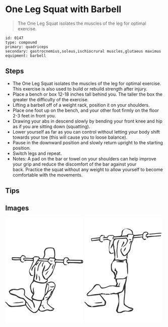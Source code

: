 # One Leg Squat with Barbell
> The One Leg Squat isolates the muscles of the leg for optimal exercise.

``` 
id: 0147 
type: compound 
primary: quadriceps 
secondary: gastrocnemius,soleus,ischiocrural muscles,glutaeus maximus 
equipment: barbell 
``` 

## Steps

 - The One Leg Squat isolates the muscles of the leg for optimal exercise. This exercise is also used to build or rebuild strength after injury.
 - Place a bench or box 12-18 inches tall behind you. The taller the box the greater the difficulty of the exercise.
 - Lifting a barbell off of a weight rack, position it on your shoulders.
 - Place one foot up on the bench, and your other foot firmly on the floor 2-3 feet in front you.
 - Drawing your abs in descend slowly by bending your front knee and hip as if you are sitting down (squatting).
 - Lower yourself as far as you can control without letting your body shift towards your toe (this will cause you to loose balance).
 - Pause in the downward position and slowly return upright to the starting position.
 - Switch legs and repeat.
 - Notes: A pad on the bar or towel on your shoulders can help improve your grip and reduce the discomfort of the bar against your back. Practice the squat without any weight to allow yourself to become comfortable with the movements.

## Tips


## Images

<svg width="185pt" height="250pt" viewBox="0 0 185 250" xmlns="http://www.w3.org/2000/svg">
  <g fill="#FFF">
    <path d="M0 0h185v103.33c-.7-1.26-1.53-2.59-3.16-2.41-9.71-.41-19.45-.37-29.15-.66-1.5-1.71-2.06-4.64-4.56-5.19-1.99-.43-4.09-.46-6.07-.03-2.1.8-2.88 3.16-4.14 4.83-5.55.08-11.11.02-16.65-.4-1.26-1.33-2.55-2.64-3.86-3.92 2.09-5.08 1.19-10.69.8-16-.9-2.77-1.31-6.94-4.75-7.59-4.67-1.11-9.61-.72-14.27.31-3.22.66-5.18 3.62-6.39 6.44-1.25 3.33.09 6.88-.08 10.3-.82 2.91-2.55 5.46-3.72 8.24-2.03.03-4.06.04-6.09.05-1.17-1.69-2.05-4.15-4.37-4.47-2.75-.46-5.57-.78-8.35-.57-2.28 1.03-3.79 3.44-6.19 4.09-5.67.03-11.33-.88-17.01-.52-1.32.2-3.19-.39-3.88 1.16-.3 1.19-.28 2.43-.39 3.65.77.22 2.31.67 3.08.89-.04 1.07-.08 2.14-.13 3.21 2.38-3.49 6.72-2.18 10.27-2.08 3.54.26 7.09.41 10.64.7-3.54 6.46-5.22 13.73-8.89 20.13-2.38 4.31-.24 9.23 1.45 13.36 1.82 2.91 6.15 2.21 8.56.37-1.79-.15-3.57-.27-5.35-.37-1.43-2.99-3.55-5.67-4.52-8.87-.52-3.05 1.92-5.46 3.18-8 2.43-4.71 4.14-9.75 6.47-14.51 1.32-2.64.3-5.64.05-8.4.46-.69 1.38-2.08 1.84-2.77 2.77-.06 5.54-.05 8.31 0 .98.69 1.96 1.38 2.95 2.06-1.82 1.34-3.28 3.05-4.14 5.15-2.54 2.33-3.65 5.63-5.37 8.52-3.29 4.12-7.8 7.69-9.04 13.08-.41 1.53.94 2.81 1.39 4.17 1.26-5.94 3.96-11.75 9.17-15.22.26.67.78 2.01 1.03 2.68.64-1.29 1.28-2.58 1.93-3.87l1.95-.64c.79-1.94 1.54-3.9 2.21-5.88-2.03 2.28-4.04 4.59-6.22 6.73 1.17-2.75 2.38-5.5 4.18-7.91 7.37 1.4 14.95 1.25 22.43 1.44 2.38 2.21 4.62 4.57 6.55 7.2-1.92 4.35-4.28 8.76-8.19 11.65-2.41 1.39-4.89 2.74-6.83 4.78 2.9-.86 5.84-1.74 8.56-3.11 3.51-3.33 5.71-7.74 8-11.95.54-1.52 2.17-1.88 3.46-2.51.33-.25.99-.73 1.32-.98-1.87-.05-3.73-.03-5.6.02-1.72-2.24-3.79-4.17-5.93-6 1.81-2.27 3.56-4.59 5.22-6.97 3.7.39 7.42.7 11.03 1.63-.52 1.78-1.34 3.52-1.44 5.41.56 1.54 1.51 2.89 2.34 4.3-2.37 8.87-4.66 18.06-9.73 25.83-3.86 4.41-7.33 9.45-12.46 12.49-2.7-3.63-5.22-7.44-7.26-11.47-.16-7.73 7.18-14.33 4.73-22.37-3.04 7.12-7.14 14.5-6.44 22.48 1.15 5.38 3.87 12.77 10.52 12.56.58.59 1.15 1.18 1.71 1.79-2.41 2.31-5.07 5.04-8.73 4.81-6.82.03-13.87-1.22-19.97-4.36-3.13-1.71-1.78-5.68-.82-8.33 1.91-4.27.78-8.99.94-13.49-.22-4 .57-7.97.45-11.96-4.81 6.83-1.53 15.58-3.78 23.15-1.43 4.3-.98 9.13-3.2 13.16-2.16 2.67-4.59 5.3-5.4 8.75-1.64 4.48.88 8.98 1.49 13.42.36 3.24 2.88 5.38 5.18 7.38-1.68 2.74-3.15 5.62-4.17 8.68 1.27 1.88 2.78 3.79 2.55 6.23-6.81-3.02-12.64-7.72-18.07-12.73.15-4.65 1.97-10.11-1.17-14.16-4.06-3.33-9.51-1.59-13.93-.04-3 1.4-6.12-.3-9.18-.46-5.17-.06-11.1 1.34-13.62 6.36 1.28 2.24 2.12 4.99 4.34 6.51 3.55 1.88 7.63 2.29 11.42 3.53 2.69.63 4.42 2.95 6.75 4.23 3.81 2.05 8.24 2.42 12.16 4.18 1.84 1.2 3.16 3.08 4.27 4.94.46 2.43-.19 4.93-.26 7.39-9.54 2.15-19.3 2.85-29.04 3.35-5.22.33-10.12-2.55-13.3-6.52-1.18-1.55-2.84-2.55-4.62-3.27V0m40.25 89.41a19.251 19.251 0 0 0-4.37 5.38c-6.71-.14-13.42-.53-20.12-.14.13 2.13-1.23 5.26 1.17 6.5 6.04.72 12.17.29 18.25.39 1.03 4.2 5.97 6.97 9.56 3.88-2.28-.77-5.79.21-6.98-2.5-.1-1.47.01-2.94-.26-4.39-5.74 1.55-11.7.61-17.55.68-1.62.2-2.53-1.37-3.52-2.32 6.82-.45 13.99-.88 20.61 1.01.68-2.5 1.26-6.39 4.73-6.12 2.59-.71 4.25.96 5.5 2.98l1.27.28c-.11-4.39-4.69-5.74-8.29-5.63m64.81 13.24c2.61.74 5.88 3.02 8.06.2-2.67-.38-5.37-.52-8.06-.2m-24.41 7.9c-3.56 5.03-3.85 11.37-4.52 17.28 3.48-2.27 1.98-6.91 3.15-10.32 1.6-4.7 5-8.51 7.22-12.91-3.09.48-4.17 3.74-5.85 5.95m7.87-1.1c-1.09 2.44-2.59 5.9-.08 7.97.44-2.15.62-4.34 1.14-6.47.86-1.86 2.29-3.41 3.34-5.17-1.7.89-3.69 1.71-4.4 3.67m22.51 12.33l1.44.04c-.13-4.29 2.86-7.5 3.92-11.44-3.19 2.96-5.69 6.87-5.36 11.4m-16.05 15.6c3.68-2.8 5.66-7.17 8.4-10.8-4.16 2.24-6.93 6.41-8.4 10.8M74.9 132.5c-1.51 5.02-1.54 10.32-2.16 15.5.54-.28 1.61-.84 2.15-1.12 1.31-4.67 1.27-9.71.01-14.38m4.08 5.08c1.29 4.42 2.34 8.95 1.69 13.59.66-.76 1.34-1.5 1.93-2.31.19-4.06-.27-8.52-3.62-11.28m-49.01 63.86c-4.16.03-8.3.54-12.32 1.64 6.47.7 12.96-.22 19.4-.81 2.23-.29 4.65-.34 6.49-1.79-4.57-.58-9.01.98-13.57.96z"/>
    <path d="M96.53 76.49c3.69-3.98 9.64-3.42 14.55-3.16 3.61.2 4.21 4.57 4.93 7.34.42 4.86 1.76 10.27-1.02 14.69-3.06.05-6.1-.56-9.16-.47-1.13.83-2 1.97-3.06 2.89-4.38.37-8.78-.48-13.17-.43 3.43-1.82 4.73-5.68 5.34-9.26.27-3.82-1.4-8.48 1.59-11.6zM139.56 108.81c-.22-4.59-.72-10.47 4.25-12.81 2.79.42 5.57 1.21 6.66 4.1-.96.18-2.88.54-3.83.73-.35 1.31-.8 2.61-.91 3.98-.31 1.85 2.02 2.27 3.08 3.27.05.62.14 1.85.19 2.46 1.24-.77 2.24-2.32 3.86-2.19 7.05-.03 14.12-.07 21.15.66 3.4.35 6.87.29 10.2-.59.19-.66.59-1.99.79-2.66V250H0v-48.54c3.76 2.7 5.7 7.24 9.52 9.85 5.63 2.23 11.74.33 17.57.37 7.15.19 14.23-1.21 21.04-3.26 3.04 4.37 6.09 8.85 10.19 12.32 2.49 2.15 5.4 3.73 8.03 5.7 2.14-.08 4.39.29 6.46-.37 2.75-1.67 4.72-4.32 6.47-6.96 2.2 3.7 6.72 4.54 10.71 4.13 3.6 0 6.48-2.74 10.06-2.88 2.07.24 3.98 1.15 6.03 1.52 2.35.1 4.65-.55 6.98-.82 1.33-1.6 2.61-3.24 3.82-4.93-6.39-2.45-11.52-7.22-16.11-12.12-.56-6.01 3.32-11.02 6.88-15.42 4.07-4.9 5.1-11.42 8.35-16.79 2.04-3.97 4.47-8.58 2.99-13.12-1.47-2.55-3.27-5.52-6.4-6.11-4.56-1.16-9.74.29-12.98 3.72 4.44.42 8.48-3.46 12.86-1.66 2.26 1.11 5.07 2.65 5.21 5.49.56 5.65-3.57 10.12-6.05 14.79-.44-.24-1.33-.7-1.77-.94-1.39 3.91-2.86 7.8-4.5 11.62.56-.25 1.69-.74 2.25-.98 1.2-2.84 2.47-5.66 3.9-8.39a55.41 55.41 0 0 1-4.88 11.23c-.51-.66-1.02-1.32-1.52-1.97-2.26 4.55-5.93 8.14-9.14 12 1.69-.8 3.35-1.68 4.97-2.65-1.15 3.26-2.66 7.17-1.17 10.52 4.25 4.75 9.25 8.83 14.59 12.32-2.56.83-5.18 1.46-7.8 2.05-3.84-1.89-8.21-1.93-12.08-.09-3.62 1.72-7.64 1.97-11.54 1.22-.79-1.73-1.5-3.49-2.1-5.29 1.25-1.87 2.46-3.77 3.64-5.68.85-.28 1.7-.55 2.55-.83-.44-.38-1.31-1.16-1.75-1.55.88-3.26 1.69-6.54 2.1-9.9 1.68-.9 3.36-1.8 5.02-2.73.02-1.64.04-3.28.04-4.92.94-1.62 1.87-3.24 2.8-4.86 4.57-1.88 4.88-7.72 9.16-9.82 2.6-1.75 5.51-3.12 7.67-5.47-4.08.28-7.22 2.9-10.17 5.44.51-5.39 3.38-10.8 1.43-16.2-1.78-1.17-3.56-2.34-5.35-3.51-.32 6.64-3.54 12.78-3.51 19.47-.14 4.59-.46 9.53-3.16 13.44-1.42 2.09-2.12 4.54-3.3 6.77-3.82.91-7.88.81-11.72.09-4.15-1.29-8.73-1.98-11.95-5.16 1.9-4.09 5.62-8.12 4.34-12.95-.99-3.92-1.13-7.96-1.56-11.96-1.84 4.45-1.37 9.25-.5 13.85-4.68-4.75-6.32-11.67-5.31-18.14.69-4.06 4.66-6.12 6.94-9.22 4.73 2.21 9.84 3.53 14.92 4.67 5.39.71 11.8 1.14 16.02-2.96 2.28-1.82 1.54-4.92 1.5-7.43 3.08-3.15 6.35-6.12 9.25-9.44 3.4-4.17 4-9.67 6.02-14.5 1.71-4.94 4.05-9.75 4.52-15.02 5.55.16 11.11.09 16.64.59 1.02 2.1 2.36 4.01 4.07 5.6 2.24-.12 4.46-.29 6.67-.68-2.11-1.01-4.42-1.39-6.7-1.82l-1.6-1.92m-34.14 54.8c2.4 2.58 6.33 2.46 9.5 1.67l1.89-2.81c-3.56 1.93-7.55 1.29-11.39 1.14m-11.77 26.48c2.75.91 6.44 1.71 7.55-1.82-2.45.9-4.94 1.61-7.55 1.82m-5.29 17.24c-1.17 4.23 2.37 7.21 5.22 9.66.47-2.93-2.11-4.59-4.14-6.07.24-.83.74-2.49.98-3.32-.51-.06-1.55-.2-2.06-.27zM43.84 97.69c7.16-.14 14.36.22 21.48.94.09.56.29 1.69.38 2.26-6.99.2-13.93-1.04-20.92-.99-.23-.55-.7-1.66-.94-2.21zM78.72 100.62c1.84-2.3 4.67-1.57 7.18-1.49 5.39.37 10.85-.25 16.19.84-.22.6-.65 1.82-.87 2.42-3.35.65-6.78.47-10.15.09-4.13-.5-8.41-.31-12.35-1.86z"/>
    <path d="M118.95 104.85c-3.47-1.38 1.07-3.11 2.82-3.34 5.42.56 10.86.58 16.3.77-.11 1.13-.27 2.26-.48 3.39-6.24.56-12.4-1.15-18.64-.82zM148.17 103.16c1.26-1.33 3.23-.71 4.84-.87 9.12.32 18.25.44 27.37.66-.02.88-.05 2.64-.07 3.53-10.13-.61-20.26-.66-30.39-.81-1.52.48-4.23-1.47-1.75-2.51zM182.26 103.83c1.37.21 1.59.89.68 2.05-1.37-.19-1.59-.88-.68-2.05zM99.68 158.19c1.2 1.32 2.46 2.57 3.86 3.69-1.53 7.26-2.92 15.29-8.57 20.61.48-2.84 1.06-5.68 1.35-8.55.42-5.4 3.41-10.27 3.36-15.75zM32.65 171.59c3.63-1.52 8.64-2.91 11.6.58 1.41 3.89.18 8.09-.18 12.07.35.21 1.04.64 1.39.85 3.36 4.73 7.91 8.56 13.04 11.26 4.19 2.12 7.61 6.1 8.5 10.79.76 2.61.62 5.87 3.09 7.61 1.11-5.97-1.77-12.02-5.23-16.76.38-.94.77-1.89 1.16-2.83 6.26 1.72 12.59 3.56 19.15 3.27-1.26 6.01-3.63 11.61-6.56 16.99-1.35 5.02-5.73 9.45-11.19 9.21-6.68-4.21-12.75-9.46-17.03-16.14-1.05-1.67-.77-3.71-.99-5.56 1.13-.06 2.26-.11 3.39-.14l-.86.61c3.37 5.92 7.53 11.46 12.74 15.88-3.85-5.78-8.27-11.17-11.74-17.21l-.41-.6c-.44-.29-1.31-.87-1.75-1.17-1.51-3.54-4.56-5.91-7-8.76-2.82-.53-5.59-1.27-8.28-2.27-4.54-1.78-8.22-5.24-12.88-6.76-3.46-1.18-7.02-2.09-10.55-3.03-.15-1.48-1.61-3.35-.18-4.54 2.35-1.25 5.01-1.85 7.35-3.15 4.49-.44 9.13 1.81 13.42-.2zM102.15 192.33c.67.42.67.42 0 0z"/>
  </g>
  <g fill="#333">
    <path d="M99.19 72.27c4.66-1.03 9.6-1.42 14.27-.31 3.44.65 3.85 4.82 4.75 7.59.39 5.31 1.29 10.92-.8 16 1.31 1.28 2.6 2.59 3.86 3.92 5.54.42 11.1.48 16.65.4 1.26-1.67 2.04-4.03 4.14-4.83 1.98-.43 4.08-.4 6.07.03 2.5.55 3.06 3.48 4.56 5.19 9.7.29 19.44.25 29.15.66 1.63-.18 2.46 1.15 3.16 2.41v2.43c-.2.67-.6 2-.79 2.66-3.33.88-6.8.94-10.2.59-7.03-.73-14.1-.69-21.15-.66-1.62-.13-2.62 1.42-3.86 2.19-.05-.61-.14-1.84-.19-2.46-1.06-1-3.39-1.42-3.08-3.27.11-1.37.56-2.67.91-3.98.95-.19 2.87-.55 3.83-.73-1.09-2.89-3.87-3.68-6.66-4.1-4.97 2.34-4.47 8.22-4.25 12.81l1.6 1.92c2.28.43 4.59.81 6.7 1.82-2.21.39-4.43.56-6.67.68-1.71-1.59-3.05-3.5-4.07-5.6-5.53-.5-11.09-.43-16.64-.59-.47 5.27-2.81 10.08-4.52 15.02-2.02 4.83-2.62 10.33-6.02 14.5-2.9 3.32-6.17 6.29-9.25 9.44.04 2.51.78 5.61-1.5 7.43-4.22 4.1-10.63 3.67-16.02 2.96-5.08-1.14-10.19-2.46-14.92-4.67-2.28 3.1-6.25 5.16-6.94 9.22-1.01 6.47.63 13.39 5.31 18.14-.87-4.6-1.34-9.4.5-13.85.43 4 .57 8.04 1.56 11.96 1.28 4.83-2.44 8.86-4.34 12.95 3.22 3.18 7.8 3.87 11.95 5.16 3.84.72 7.9.82 11.72-.09 1.18-2.23 1.88-4.68 3.3-6.77 2.7-3.91 3.02-8.85 3.16-13.44-.03-6.69 3.19-12.83 3.51-19.47 1.79 1.17 3.57 2.34 5.35 3.51 1.95 5.4-.92 10.81-1.43 16.2 2.95-2.54 6.09-5.16 10.17-5.44-2.16 2.35-5.07 3.72-7.67 5.47-4.28 2.1-4.59 7.94-9.16 9.82-.93 1.62-1.86 3.24-2.8 4.86 0 1.64-.02 3.28-.04 4.92-1.66.93-3.34 1.83-5.02 2.73-.41 3.36-1.22 6.64-2.1 9.9.44.39 1.31 1.17 1.75 1.55-.85.28-1.7.55-2.55.83-1.18 1.91-2.39 3.81-3.64 5.68.6 1.8 1.31 3.56 2.1 5.29 3.9.75 7.92.5 11.54-1.22 3.87-1.84 8.24-1.8 12.08.09 2.62-.59 5.24-1.22 7.8-2.05-5.34-3.49-10.34-7.57-14.59-12.32-1.49-3.35.02-7.26 1.17-10.52-1.62.97-3.28 1.85-4.97 2.65 3.21-3.86 6.88-7.45 9.14-12 .5.65 1.01 1.31 1.52 1.97a55.41 55.41 0 0 0 4.88-11.23c-1.43 2.73-2.7 5.55-3.9 8.39-.56.24-1.69.73-2.25.98 1.64-3.82 3.11-7.71 4.5-11.62.44.24 1.33.7 1.77.94 2.48-4.67 6.61-9.14 6.05-14.79-.14-2.84-2.95-4.38-5.21-5.49-4.38-1.8-8.42 2.08-12.86 1.66 3.24-3.43 8.42-4.88 12.98-3.72 3.13.59 4.93 3.56 6.4 6.11 1.48 4.54-.95 9.15-2.99 13.12-3.25 5.37-4.28 11.89-8.35 16.79-3.56 4.4-7.44 9.41-6.88 15.42 4.59 4.9 9.72 9.67 16.11 12.12a86.477 86.477 0 0 1-3.82 4.93c-2.33.27-4.63.92-6.98.82-2.05-.37-3.96-1.28-6.03-1.52-3.58.14-6.46 2.88-10.06 2.88-3.99.41-8.51-.43-10.71-4.13-1.75 2.64-3.72 5.29-6.47 6.96-2.07.66-4.32.29-6.46.37-2.63-1.97-5.54-3.55-8.03-5.7-4.1-3.47-7.15-7.95-10.19-12.32-6.81 2.05-13.89 3.45-21.04 3.26-5.83-.04-11.94 1.86-17.57-.37-3.82-2.61-5.76-7.15-9.52-9.85v-1.32c1.78.72 3.44 1.72 4.62 3.27 3.18 3.97 8.08 6.85 13.3 6.52 9.74-.5 19.5-1.2 29.04-3.35.07-2.46.72-4.96.26-7.39-1.11-1.86-2.43-3.74-4.27-4.94-3.92-1.76-8.35-2.13-12.16-4.18-2.33-1.28-4.06-3.6-6.75-4.23-3.79-1.24-7.87-1.65-11.42-3.53-2.22-1.52-3.06-4.27-4.34-6.51 2.52-5.02 8.45-6.42 13.62-6.36 3.06.16 6.18 1.86 9.18.46 4.42-1.55 9.87-3.29 13.93.04 3.14 4.05 1.32 9.51 1.17 14.16 5.43 5.01 11.26 9.71 18.07 12.73.23-2.44-1.28-4.35-2.55-6.23 1.02-3.06 2.49-5.94 4.17-8.68-2.3-2-4.82-4.14-5.18-7.38-.61-4.44-3.13-8.94-1.49-13.42.81-3.45 3.24-6.08 5.4-8.75 2.22-4.03 1.77-8.86 3.2-13.16 2.25-7.57-1.03-16.32 3.78-23.15.12 3.99-.67 7.96-.45 11.96-.16 4.5.97 9.22-.94 13.49-.96 2.65-2.31 6.62.82 8.33 6.1 3.14 13.15 4.39 19.97 4.36 3.66.23 6.32-2.5 8.73-4.81-.56-.61-1.13-1.2-1.71-1.79-6.65.21-9.37-7.18-10.52-12.56-.7-7.98 3.4-15.36 6.44-22.48 2.45 8.04-4.89 14.64-4.73 22.37 2.04 4.03 4.56 7.84 7.26 11.47 5.13-3.04 8.6-8.08 12.46-12.49 5.07-7.77 7.36-16.96 9.73-25.83-.83-1.41-1.78-2.76-2.34-4.3.1-1.89.92-3.63 1.44-5.41-3.61-.93-7.33-1.24-11.03-1.63-1.66 2.38-3.41 4.7-5.22 6.97 2.14 1.83 4.21 3.76 5.93 6 1.87-.05 3.73-.07 5.6-.02-.33.25-.99.73-1.32.98-1.29.63-2.92.99-3.46 2.51-2.29 4.21-4.49 8.62-8 11.95-2.72 1.37-5.66 2.25-8.56 3.11 1.94-2.04 4.42-3.39 6.83-4.78 3.91-2.89 6.27-7.3 8.19-11.65-1.93-2.63-4.17-4.99-6.55-7.2-7.48-.19-15.06-.04-22.43-1.44-1.8 2.41-3.01 5.16-4.18 7.91 2.18-2.14 4.19-4.45 6.22-6.73-.67 1.98-1.42 3.94-2.21 5.88l-1.95.64c-.65 1.29-1.29 2.58-1.93 3.87-.25-.67-.77-2.01-1.03-2.68-5.21 3.47-7.91 9.28-9.17 15.22-.45-1.36-1.8-2.64-1.39-4.17 1.24-5.39 5.75-8.96 9.04-13.08 1.72-2.89 2.83-6.19 5.37-8.52.86-2.1 2.32-3.81 4.14-5.15-.99-.68-1.97-1.37-2.95-2.06-2.77-.05-5.54-.06-8.31 0-.46.69-1.38 2.08-1.84 2.77.25 2.76 1.27 5.76-.05 8.4-2.33 4.76-4.04 9.8-6.47 14.51-1.26 2.54-3.7 4.95-3.18 8 .97 3.2 3.09 5.88 4.52 8.87 1.78.1 3.56.22 5.35.37-2.41 1.84-6.74 2.54-8.56-.37-1.69-4.13-3.83-9.05-1.45-13.36 3.67-6.4 5.35-13.67 8.89-20.13-3.55-.29-7.1-.44-10.64-.7-3.55-.1-7.89-1.41-10.27 2.08.05-1.07.09-2.14.13-3.21-.77-.22-2.31-.67-3.08-.89.11-1.22.09-2.46.39-3.65.69-1.55 2.56-.96 3.88-1.16 5.68-.36 11.34.55 17.01.52 2.4-.65 3.91-3.06 6.19-4.09 2.78-.21 5.6.11 8.35.57 2.32.32 3.2 2.78 4.37 4.47 2.03-.01 4.06-.02 6.09-.05 1.17-2.78 2.9-5.33 3.72-8.24.17-3.42-1.17-6.97.08-10.3 1.21-2.82 3.17-5.78 6.39-6.44m-2.66 4.22c-2.99 3.12-1.32 7.78-1.59 11.6-.61 3.58-1.91 7.44-5.34 9.26 4.39-.05 8.79.8 13.17.43 1.06-.92 1.93-2.06 3.06-2.89 3.06-.09 6.1.52 9.16.47 2.78-4.42 1.44-9.83 1.02-14.69-.72-2.77-1.32-7.14-4.93-7.34-4.91-.26-10.86-.82-14.55 3.16m-52.69 21.2c.24.55.71 1.66.94 2.21 6.99-.05 13.93 1.19 20.92.99-.09-.57-.29-1.7-.38-2.26-7.12-.72-14.32-1.08-21.48-.94m34.88 2.93c3.94 1.55 8.22 1.36 12.35 1.86 3.37.38 6.8.56 10.15-.09.22-.6.65-1.82.87-2.42-5.34-1.09-10.8-.47-16.19-.84-2.51-.08-5.34-.81-7.18 1.49m40.23 4.23c6.24-.33 12.4 1.38 18.64.82.21-1.13.37-2.26.48-3.39-5.44-.19-10.88-.21-16.3-.77-1.75.23-6.29 1.96-2.82 3.34m29.22-1.69c-2.48 1.04.23 2.99 1.75 2.51 10.13.15 20.26.2 30.39.81.02-.89.05-2.65.07-3.53-9.12-.22-18.25-.34-27.37-.66-1.61.16-3.58-.46-4.84.87m34.09.67c-.91 1.17-.69 1.86.68 2.05.91-1.16.69-1.84-.68-2.05m-82.58 54.36c.05 5.48-2.94 10.35-3.36 15.75-.29 2.87-.87 5.71-1.35 8.55 5.65-5.32 7.04-13.35 8.57-20.61-1.4-1.12-2.66-2.37-3.86-3.69m-67.03 13.4c-4.29 2.01-8.93-.24-13.42.2-2.34 1.3-5 1.9-7.35 3.15-1.43 1.19.03 3.06.18 4.54 3.53.94 7.09 1.85 10.55 3.03 4.66 1.52 8.34 4.98 12.88 6.76 2.69 1 5.46 1.74 8.28 2.27 2.44 2.85 5.49 5.22 7 8.76.44.3 1.31.88 1.75 1.17l.41.6c3.47 6.04 7.89 11.43 11.74 17.21-5.21-4.42-9.37-9.96-12.74-15.88l.86-.61c-1.13.03-2.26.08-3.39.14.22 1.85-.06 3.89.99 5.56 4.28 6.68 10.35 11.93 17.03 16.14 5.46.24 9.84-4.19 11.19-9.21 2.93-5.38 5.3-10.98 6.56-16.99-6.56.29-12.89-1.55-19.15-3.27-.39.94-.78 1.89-1.16 2.83 3.46 4.74 6.34 10.79 5.23 16.76-2.47-1.74-2.33-5-3.09-7.61-.89-4.69-4.31-8.67-8.5-10.79-5.13-2.7-9.68-6.53-13.04-11.26-.35-.21-1.04-.64-1.39-.85.36-3.98 1.59-8.18.18-12.07-2.96-3.49-7.97-2.1-11.6-.58m69.5 20.74c.67.42.67.42 0 0z"/>
    <path d="M40.25 89.41c3.6-.11 8.18 1.24 8.29 5.63l-1.27-.28c-1.25-2.02-2.91-3.69-5.5-2.98-3.47-.27-4.05 3.62-4.73 6.12-6.62-1.89-13.79-1.46-20.61-1.01.99.95 1.9 2.52 3.52 2.32 5.85-.07 11.81.87 17.55-.68.27 1.45.16 2.92.26 4.39 1.19 2.71 4.7 1.73 6.98 2.5-3.59 3.09-8.53.32-9.56-3.88-6.08-.1-12.21.33-18.25-.39-2.4-1.24-1.04-4.37-1.17-6.5 6.7-.39 13.41 0 20.12.14 1.12-2.05 2.6-3.86 4.37-5.38zM105.06 102.65c2.69-.32 5.39-.18 8.06.2-2.18 2.82-5.45.54-8.06-.2zM80.65 110.55c1.68-2.21 2.76-5.47 5.85-5.95-2.22 4.4-5.62 8.21-7.22 12.91-1.17 3.41.33 8.05-3.15 10.32.67-5.91.96-12.25 4.52-17.28zM88.52 109.45c.71-1.96 2.7-2.78 4.4-3.67-1.05 1.76-2.48 3.31-3.34 5.17-.52 2.13-.7 4.32-1.14 6.47-2.51-2.07-1.01-5.53.08-7.97zM111.03 121.78c-.33-4.53 2.17-8.44 5.36-11.4-1.06 3.94-4.05 7.15-3.92 11.44l-1.44-.04zM94.98 137.38c1.47-4.39 4.24-8.56 8.4-10.8-2.74 3.63-4.72 8-8.4 10.8zM74.9 132.5c1.26 4.67 1.3 9.71-.01 14.38-.54.28-1.61.84-2.15 1.12.62-5.18.65-10.48 2.16-15.5zM78.98 137.58c3.35 2.76 3.81 7.22 3.62 11.28-.59.81-1.27 1.55-1.93 2.31.65-4.64-.4-9.17-1.69-13.59zM105.42 163.61c3.84.15 7.83.79 11.39-1.14l-1.89 2.81c-3.17.79-7.1.91-9.5-1.67zM93.65 190.09c2.61-.21 5.1-.92 7.55-1.82-1.11 3.53-4.8 2.73-7.55 1.82zM29.97 201.44c4.56.02 9-1.54 13.57-.96-1.84 1.45-4.26 1.5-6.49 1.79-6.44.59-12.93 1.51-19.4.81 4.02-1.1 8.16-1.61 12.32-1.64zM88.36 207.33c.51.07 1.55.21 2.06.27-.24.83-.74 2.49-.98 3.32 2.03 1.48 4.61 3.14 4.14 6.07-2.85-2.45-6.39-5.43-5.22-9.66z"/>
  </g>
</svg>

<svg width="185pt" height="250pt" viewBox="0 0 185 250" xmlns="http://www.w3.org/2000/svg">
  <g fill="#FFF">
    <path d="M0 0h185v250H0v-48.59c3.5 2.7 5.6 6.73 8.99 9.52 2.78 1.55 6.16 1.46 9.23 1.92-.8-1.04-1.62-2.06-2.44-3.07-3.9-.51-7.72-2.23-10.24-5.32-1.52-1.83-3.24-3.51-5.54-4.32V0m95.17 27.33c-2.82 1.55-5.99 3.65-6.44 7.13-.64 3.28.34 7.95-3.61 9.41-4.27.72-8.66.64-12.92 1.54-1.53-1.28-2.97-2.71-4.75-3.63-2.86-.18-5.72.36-8.57.59-2.76.03-4.01 2.82-5.7 4.54-1.61-.07-3.22-.13-4.83-.17-.24-1.09-.74-3.27-.99-4.37-.72.5-1.43 1.01-2.14 1.53.64.64 1.92 1.93 2.57 2.58-1.91.24-3.46 1.2-4.58 2.76 3.9-.12 7.76-.82 11.67-.76-1.9 4.26-7.1 2.57-10.72 4 .62.72 1.23 1.44 1.85 2.16-.11.59-.32 1.77-.43 2.36.29-.99.58-1.97.86-2.96 4.55-1.13 9.54-1.87 13.53 1.19-.65 5.56-1.75 11.12-1.92 16.71.97 4.46-.81 9.57 2.27 13.44 3.4 1.89 7.33.59 10.48-1.13-.62 3.96.97 7.77.78 11.7-2.06 4.64-4.53 9.12-7.31 13.38-2.15 3.12-1.07 7.1-1.21 10.63.26 3.12.29 6.91 3.12 8.91 3.5 2.86 5.28 7.26 5.88 11.65-.58 1.39-1.17 2.79-1.74 4.19 1.13.69 2.28 1.38 3.42 2.07.23 3.23 1.15 6.37 2.89 9.12-.63 1.94-1.38 3.83-2.19 5.7-5 .02-10.03-.33-15.01.18-6 2.41-12.44 5.75-19.09 4-1.85-2.23-2.69-5.47-5.42-6.84-3-.81-6.65-1.35-9.22.84-3.61 2.2-4.73 6.52-7.28 9.63-3.88 5.06-10.47 7.62-13.26 13.56.4 1.16.96 2.24 1.5 3.34 4.81.35 9.5-.79 14.26-1.14 4.94-.68 9.97-.61 14.86-1.67 4.11 4.68 7.59 9.83 11.43 14.71 1.78 2.51.74 5.73.27 8.49-2.46 1.5-5.71.7-8.48 1.15-7.06.1-13.89 2.23-20.87 2.75.12.78.41 1.5.98 2.07 4.29.39 8.56-.54 12.78-1.21 5.43-.71 10.97-.91 16.26-2.4 2.92-1.09 2.95-4.66 3.36-7.23.47-3.66-3.24-5.7-4.97-8.42-2.53-3.93-6.06-7.02-9.12-10.52 3.94-.44 8.12-1.46 11.87.39-.03-.88-.06-1.75-.08-2.63-2.27 0-4.54-.09-6.81-.06l.44-1.45c-8.01 3.58-17.02 2.04-25.35 4.3-3.48 1.07-7.14 1.18-10.75.83 1.71-2.16 3.19-4.5 5.08-6.5 5.96-4.63 10.58-10.68 15.76-16.11 2.06-2.21 5.42-.76 8.03-.69 1.7 2.99 2.88 8.51 7.29 7.69 4.81-.59 9.48-2.04 13.89-4.02 3.15-1.52 6.71-1.38 10.09-1.87 6.12.82 12.8 4.27 18.67.81-.83-.1-2.49-.32-3.32-.43.84-1.75 1.48-3.59 1.67-5.54.25-.95.49-1.91.74-2.86-2.73 1.78-2.33 5.56-4.09 8.07-.73.03-2.18.08-2.91.11.7-2.11 1.41-4.22 2.12-6.33-2.57-2.62-3.07-6.15-2.19-9.61 6.87-.74 13.92.21 20.61-2-.17 3.92-.78 7.88-2.63 11.39-2.44 4.53-3.25 9.64-4.28 14.61-1.03 2.59-3.24 5.16-6.19 5.43-2.79.22-5.16 1.68-7.63 2.85-2.38 1.12-5.09.25-7.41-.63-3.26 1.01-6.56 1.94-9.96 2.38.76.61 1.52 1.23 2.27 1.85 1.92-.32 3.84-.66 5.74-1.08 3.51.32 7.03.4 10.55.43 1.56 5.8 2.7 11.77 2.65 17.79-.87 6.24-3.82 11.94-5.25 18.06l-.29.65a3.81 3.81 0 0 0-.05 3.55l.34.59c.96 1.15 1.96 2.29 2.94 3.44 2.62.08 5.25.25 7.87.17 3.17-.65 5.78-2.9 9.02-3.32 4.02-1.23 8.11 1.2 12.13.03 2.3-.45 4.85-.85 6.47-2.74 1.18-1.21 2.87-3.58.88-4.86-3.02-2.14-7.06-1.74-10.27-3.51-2.78-1.52-5.57-3.08-8.06-5.05-3.07-4.37-1.5-9.98-1.23-14.91.4-7.41 2.11-14.73 1.54-22.17 1.25-5.11-.17-10.5 1.63-15.51 1.88-5.21 1.12-10.93 3.17-16.08 2.94-9.23.65-18.96 1.11-28.43-1.43-3.1-2.52-6.25-1.64-9.74-.51-.62-1.01-1.23-1.52-1.84-5.41 2.13-11.33 3.34-17.08 1.94-3.15-.91-6.4.13-9.59-.38-.17-2.4-.72-4.81-.4-7.21 1.45-7.28-.49-14.72-2.72-21.64l1.46.52c-1.93-5.13-3.27-11.08-.8-16.26 1.57-1.87 3.65-3.55 6.15-3.85 5.95-.61 11.95-.53 17.9-1.08 1.86-.04 4.25-.77 5.34 1.29 2.58 2.81-.02 6.6-1.26 9.43-1.59 4.14-6.24 5.86-7.97 9.92 2.35-1.57 4.6-3.3 6.76-5.13 2.29-2.82 3.77-6.21 5.47-9.39 1.25-3.54-1.63-6.15-3.46-8.74-9.7.89-19.41 1.74-29.12 2.39-1.63 3.8-3.27 7.63-3.72 11.78-2.36 3.73-4.39 7.64-4.8 12.13 2.7-2.44 4.3-5.68 5.72-8.97.58 6.03 1.34 12.01 2.74 17.92-.63.52-1.27 1.05-1.91 1.57l-.01-1.14c-1.64.45-3.27.92-4.89 1.4-1.88-2.31-4.96-4.39-4.66-7.73.03-4.26-.58-8.73 1.15-12.77.9-2.32.75-4.86 1.2-7.27 1.19-.94 2.47-1.75 3.84-2.43-1.22.16-2.45.06-3.66-.1-2.52-1.46-5.07-2.85-7.6-4.28 1.22-2.11 1.83-4.77 3.84-6.3 2.95-.47 5.96-.34 8.9-.85 1 .87 2 1.74 3.01 2.6-3.02.84-4.53 5.37-.63 6.36.02-1.57-.01-3.14.04-4.72 10.41-.08 20.73-1.84 31.14-2.23.8.91 1.61 1.8 2.45 2.69.45-2.31.93-4.62 1.48-6.91 3.97-.47 7.97-.03 11.88.72-.18 1.15-.38 2.3-.62 3.44-2.41 2.9-1.08 6.95-1.76 10.38-.68.34-2.04 1.01-2.71 1.35l-.04-2.09c-2.79 1.93-4.21 5.15-3.85 8.52 1.39-1.66 2.22-3.65 2.85-5.7.42.52.84 1.05 1.26 1.58-3.07 5.73-1.96 12.59-5.05 18.28-1.92 3.84-4.66 7.25-7.83 10.14-1.09.87-2.1 2.19-3.66 2.05-3.72-2.43-5.4-6.83-7.3-10.64.1-2.42.94-4.73 1.13-7.14-2.42 2.44-4.02 6.38-2.24 9.62 1.65 3.56 2.77 7.87 6.52 9.85 3.18 1.05 6.14-.63 7.95-3.18-.8 2.96-1.26 6.01-1.05 9.09l2.52.12c-.35-3.25-.39-6.59.43-9.77.95-3.51 4.1-5.73 5.71-8.88 1.85-5.06 1.65-10.62 3.5-15.69 1.23-4.67 4.99-8.52 4.22-13.63 6.99-1.04 14.13-.8 21.08-2.18.39 3.21 2.43 5.35 5.41 6.39 1.27-.44 2.54-.87 3.81-1.3l-.08-1.42c-2.27-.33-5.61 1.01-6.73-1.7-.59-3.5-.62-7.21.94-10.47 1.48-2.72 4.99-2.45 7.59-3.12.68 1.22 1.35 2.44 2.01 3.68-.83.2-2.49.6-3.32.79-.77 1.83-1.66 3.85-.99 5.85.95.48 1.93.9 2.93 1.29.07.7.2 2.11.26 2.82.76-.98 1.51-1.96 2.27-2.93 3.53-.38 7.08-.65 10.6-1.11 6.55-.98 13.25-.47 19.77-1.69.15-.48.45-1.43.61-1.91-7.93.58-15.82 1.74-23.77 1.58-4.04.18-8.09 1.27-12.13.46.89-.98 1.81-1.93 2.77-2.84 1.82-.04 3.04-1.21 3.55-2.86l-.87.1c-.47-3.62-3.64-5.32-7.02-4.54-3.48-.25-5.35 3-6.72 5.65-5.42.88-10.94.65-16.35 1.63-2.22.64-4.32-.31-6.35-1.1-.28-3.52.11-8.17-3.54-10.11-4.58-3.8-11.21-4.91-16.81-2.95M153.03 39c.77.57 1.55 1.14 2.34 1.7 9.42-1.2 18.88-2.15 28.36-2.71-.34-.37-1.03-1.1-1.37-1.47-9.8.22-19.54 1.89-29.33 2.48M35.89 47.43c-6.74.55-13.46 1.41-20.15 2.44.13 2.15.48 4.28 1.18 6.32 6.12-.57 12.26-1.1 18.33-2.06.92 3.79 4.65 5.49 8.25 4.32.01-.44.02-1.3.03-1.74-1.94-.32-5.27 1.04-5.82-1.69-.23-3.48-1.17-7.84 1.78-10.47 2.22-.96 4.74-1.16 6.74-2.63-2.07-.25-4.14-.38-6.22-.38-1.58 1.81-2.98 3.77-4.12 5.89m68.88 4.99c2.28.5 4.57.91 6.86 1.31-.88-3.52-4.48-2.38-6.86-1.31M77.47 68c.25 4.76-1.75 9.35-1.03 14.1.26 4.88 1.21 9.69 1.39 14.58.58-.93 1.63-1.8 1.34-3.02-.99-7.87-1.63-15.87-.04-23.71-.47-6.2 1.6-12.02 4.18-17.53-5.49 3.03-5.81 10.05-5.84 15.58m14.98-10.64c-.2 5.08-5.21 8.67-4.09 13.97 1.84-3.73 3.78-7.45 6.49-10.65l-.51-2.94c-.47-.09-1.42-.29-1.89-.38m.63 23.89c3-2.67 5.47-6.24 5.57-10.39-3.3 2.42-4.74 6.53-5.57 10.39M49.41 183.2c3.8.1 7.6.09 11.4-.06-.65-.66-1.3-1.33-1.95-1.99-2.62 0-5.25.03-7.88.02-.52.68-1.04 1.35-1.57 2.03m-26.65 19.51c5.63 1.6 11.63.84 17.34.16 1.34-.03 1.65-1.59 2.32-2.44-6.53.99-13.11 1.47-19.66 2.28z"/>
    <path d="M93.41 29.36c4.91-4.87 12.41-1.08 17.24 2.07 2.53 1.85 2.5 5.33 3.28 8.08-3.05-.14-6.08-.74-9.14-.49-1.92.53-3.16 2.24-4.52 3.58-3.83.29-7.63.8-11.46 1.08 2.35-4.51 1.22-10.25 4.6-14.32zM119.05 44c6.35-.49 12.65-1.3 18.96-2.22-.01 1.32-.05 2.64-.12 3.95-7.26 0-14.48.8-21.72 1.34.98-1.01 1.94-2.03 2.88-3.07zM16.81 51.85c4.1-1.85 8.8-1.19 13.16-1.75 2.46-.09 5.28-1.14 7.27.96-5.96 2.34-12.6 1.76-18.75 3.56-.59-.9-1.15-1.83-1.68-2.77zM88.42 103.68c3.45-.52 6.83-1.38 10.14-2.48.09 2.34-.61 4.96 1.13 6.87 2.21 2.5.56 5.91 1.16 8.86 1.13 6.38.21 12.93 1.75 19.25-.24 3.54-3.74 5.14-6.3 6.91-2.7 1.99-6.15 1.65-9.3 1.7-4.39-.16-8.79 1-13.12-.1.63-1.85 1.52-3.67 1.58-5.66-.41-2.85-2.09-5.3-2.66-8.11-1.73-1.58-3.59-2.98-5.5-4.32-2.73-5.49-3.08-12.32-.92-18.05.98-3.21 3.99-4.84 6.63-6.51 3.98.46 8.14.08 11.84 1.91-3.36.23-6.78-.14-10.05.9 4.94 1.47 10.15 1.48 15.26 1.69 1.32.13 4.61-.64 3.07-2.57-1.57-.12-3.14-.22-4.71-.29m-16.94 22.93c1.52.31 2.88 1.03 4.17 1.87-.73 3.04-.95 6.2.11 9.19 2.15-2.5 1.74-6.06 2.98-8.99-3.09-2.28-4.37-5.9-5.52-9.41-.96 2.35-1.15 4.89-1.74 7.34zM83.42 179.75c5.45-.67 10.08-5.6 11.07-10.91 0 5.34.84 10.73.02 16.05-1.08 7.32-1.7 14.77-.97 22.15 3.39 3.47 7.92 5.25 11.97 7.77 2.75 1.61 6.03 1.6 9.06 2.35-3.46 1.42-6.89 2.9-10.25 4.52-5.08-.43-10.77-1.79-15.36 1.14-2.4 1.55-5.3 1.7-8.07 1.69-.41-.62-1.24-1.84-1.65-2.46.36-4.65 1.84-9.07 3.01-13.55.64-5.13.34-10.31.35-15.46-.13-3.9.29-7.93-1.25-11.62.69-.56 1.38-1.11 2.07-1.67z"/>
  </g>
  <g fill="#333">
    <path d="M95.17 27.33c5.6-1.96 12.23-.85 16.81 2.95 3.65 1.94 3.26 6.59 3.54 10.11 2.03.79 4.13 1.74 6.35 1.1 5.41-.98 10.93-.75 16.35-1.63 1.37-2.65 3.24-5.9 6.72-5.65 3.38-.78 6.55.92 7.02 4.54l.87-.1c-.51 1.65-1.73 2.82-3.55 2.86-.96.91-1.88 1.86-2.77 2.84 4.04.81 8.09-.28 12.13-.46 7.95.16 15.84-1 23.77-1.58-.16.48-.46 1.43-.61 1.91-6.52 1.22-13.22.71-19.77 1.69-3.52.46-7.07.73-10.6 1.11-.76.97-1.51 1.95-2.27 2.93-.06-.71-.19-2.12-.26-2.82-1-.39-1.98-.81-2.93-1.29-.67-2 .22-4.02.99-5.85.83-.19 2.49-.59 3.32-.79-.66-1.24-1.33-2.46-2.01-3.68-2.6.67-6.11.4-7.59 3.12-1.56 3.26-1.53 6.97-.94 10.47 1.12 2.71 4.46 1.37 6.73 1.7l.08 1.42c-1.27.43-2.54.86-3.81 1.3-2.98-1.04-5.02-3.18-5.41-6.39-6.95 1.38-14.09 1.14-21.08 2.18.77 5.11-2.99 8.96-4.22 13.63-1.85 5.07-1.65 10.63-3.5 15.69-1.61 3.15-4.76 5.37-5.71 8.88-.82 3.18-.78 6.52-.43 9.77l-2.52-.12c-.21-3.08.25-6.13 1.05-9.09-1.81 2.55-4.77 4.23-7.95 3.18-3.75-1.98-4.87-6.29-6.52-9.85-1.78-3.24-.18-7.18 2.24-9.62-.19 2.41-1.03 4.72-1.13 7.14 1.9 3.81 3.58 8.21 7.3 10.64 1.56.14 2.57-1.18 3.66-2.05 3.17-2.89 5.91-6.3 7.83-10.14 3.09-5.69 1.98-12.55 5.05-18.28-.42-.53-.84-1.06-1.26-1.58-.63 2.05-1.46 4.04-2.85 5.7-.36-3.37 1.06-6.59 3.85-8.52l.04 2.09c.67-.34 2.03-1.01 2.71-1.35.68-3.43-.65-7.48 1.76-10.38.24-1.14.44-2.29.62-3.44-3.91-.75-7.91-1.19-11.88-.72-.55 2.29-1.03 4.6-1.48 6.91-.84-.89-1.65-1.78-2.45-2.69-10.41.39-20.73 2.15-31.14 2.23-.05 1.58-.02 3.15-.04 4.72-3.9-.99-2.39-5.52.63-6.36-1.01-.86-2.01-1.73-3.01-2.6-2.94.51-5.95.38-8.9.85-2.01 1.53-2.62 4.19-3.84 6.3 2.53 1.43 5.08 2.82 7.6 4.28 1.21.16 2.44.26 3.66.1-1.37.68-2.65 1.49-3.84 2.43-.45 2.41-.3 4.95-1.2 7.27-1.73 4.04-1.12 8.51-1.15 12.77-.3 3.34 2.78 5.42 4.66 7.73 1.62-.48 3.25-.95 4.89-1.4l.01 1.14c.64-.52 1.28-1.05 1.91-1.57-1.4-5.91-2.16-11.89-2.74-17.92-1.42 3.29-3.02 6.53-5.72 8.97.41-4.49 2.44-8.4 4.8-12.13.45-4.15 2.09-7.98 3.72-11.78 9.71-.65 19.42-1.5 29.12-2.39 1.83 2.59 4.71 5.2 3.46 8.74-1.7 3.18-3.18 6.57-5.47 9.39-2.16 1.83-4.41 3.56-6.76 5.13 1.73-4.06 6.38-5.78 7.97-9.92 1.24-2.83 3.84-6.62 1.26-9.43-1.09-2.06-3.48-1.33-5.34-1.29-5.95.55-11.95.47-17.9 1.08-2.5.3-4.58 1.98-6.15 3.85-2.47 5.18-1.13 11.13.8 16.26l-1.46-.52c2.23 6.92 4.17 14.36 2.72 21.64-.32 2.4.23 4.81.4 7.21 3.19.51 6.44-.53 9.59.38 5.75 1.4 11.67.19 17.08-1.94.51.61 1.01 1.22 1.52 1.84-.88 3.49.21 6.64 1.64 9.74-.46 9.47 1.83 19.2-1.11 28.43-2.05 5.15-1.29 10.87-3.17 16.08-1.8 5.01-.38 10.4-1.63 15.51.57 7.44-1.14 14.76-1.54 22.17-.27 4.93-1.84 10.54 1.23 14.91 2.49 1.97 5.28 3.53 8.06 5.05 3.21 1.77 7.25 1.37 10.27 3.51 1.99 1.28.3 3.65-.88 4.86-1.62 1.89-4.17 2.29-6.47 2.74-4.02 1.17-8.11-1.26-12.13-.03-3.24.42-5.85 2.67-9.02 3.32-2.62.08-5.25-.09-7.87-.17-.98-1.15-1.98-2.29-2.94-3.44l-.34-.59a3.81 3.81 0 0 1 .05-3.55l.29-.65c1.43-6.12 4.38-11.82 5.25-18.06.05-6.02-1.09-11.99-2.65-17.79-3.52-.03-7.04-.11-10.55-.43-1.9.42-3.82.76-5.74 1.08-.75-.62-1.51-1.24-2.27-1.85 3.4-.44 6.7-1.37 9.96-2.38 2.32.88 5.03 1.75 7.41.63 2.47-1.17 4.84-2.63 7.63-2.85 2.95-.27 5.16-2.84 6.19-5.43 1.03-4.97 1.84-10.08 4.28-14.61 1.85-3.51 2.46-7.47 2.63-11.39-6.69 2.21-13.74 1.26-20.61 2-.88 3.46-.38 6.99 2.19 9.61-.71 2.11-1.42 4.22-2.12 6.33.73-.03 2.18-.08 2.91-.11 1.76-2.51 1.36-6.29 4.09-8.07-.25.95-.49 1.91-.74 2.86-.19 1.95-.83 3.79-1.67 5.54.83.11 2.49.33 3.32.43-5.87 3.46-12.55.01-18.67-.81-3.38.49-6.94.35-10.09 1.87-4.41 1.98-9.08 3.43-13.89 4.02-4.41.82-5.59-4.7-7.29-7.69-2.61-.07-5.97-1.52-8.03.69-5.18 5.43-9.8 11.48-15.76 16.11-1.89 2-3.37 4.34-5.08 6.5 3.61.35 7.27.24 10.75-.83 8.33-2.26 17.34-.72 25.35-4.3l-.44 1.45c2.27-.03 4.54.06 6.81.06.02.88.05 1.75.08 2.63-3.75-1.85-7.93-.83-11.87-.39 3.06 3.5 6.59 6.59 9.12 10.52 1.73 2.72 5.44 4.76 4.97 8.42-.41 2.57-.44 6.14-3.36 7.23-5.29 1.49-10.83 1.69-16.26 2.4-4.22.67-8.49 1.6-12.78 1.21-.57-.57-.86-1.29-.98-2.07 6.98-.52 13.81-2.65 20.87-2.75 2.77-.45 6.02.35 8.48-1.15.47-2.76 1.51-5.98-.27-8.49-3.84-4.88-7.32-10.03-11.43-14.71-4.89 1.06-9.92.99-14.86 1.67-4.76.35-9.45 1.49-14.26 1.14-.54-1.1-1.1-2.18-1.5-3.34 2.79-5.94 9.38-8.5 13.26-13.56 2.55-3.11 3.67-7.43 7.28-9.63 2.57-2.19 6.22-1.65 9.22-.84 2.73 1.37 3.57 4.61 5.42 6.84 6.65 1.75 13.09-1.59 19.09-4 4.98-.51 10.01-.16 15.01-.18.81-1.87 1.56-3.76 2.19-5.7-1.74-2.75-2.66-5.89-2.89-9.12-1.14-.69-2.29-1.38-3.42-2.07.57-1.4 1.16-2.8 1.74-4.19-.6-4.39-2.38-8.79-5.88-11.65-2.83-2-2.86-5.79-3.12-8.91.14-3.53-.94-7.51 1.21-10.63 2.78-4.26 5.25-8.74 7.31-13.38.19-3.93-1.4-7.74-.78-11.7-3.15 1.72-7.08 3.02-10.48 1.13-3.08-3.87-1.3-8.98-2.27-13.44.17-5.59 1.27-11.15 1.92-16.71-3.99-3.06-8.98-2.32-13.53-1.19-.28.99-.57 1.97-.86 2.96.11-.59.32-1.77.43-2.36-.62-.72-1.23-1.44-1.85-2.16 3.62-1.43 8.82.26 10.72-4-3.91-.06-7.77.64-11.67.76 1.12-1.56 2.67-2.52 4.58-2.76-.65-.65-1.93-1.94-2.57-2.58.71-.52 1.42-1.03 2.14-1.53.25 1.1.75 3.28.99 4.37 1.61.04 3.22.1 4.83.17 1.69-1.72 2.94-4.51 5.7-4.54 2.85-.23 5.71-.77 8.57-.59 1.78.92 3.22 2.35 4.75 3.63 4.26-.9 8.65-.82 12.92-1.54 3.95-1.46 2.97-6.13 3.61-9.41.45-3.48 3.62-5.58 6.44-7.13m-1.76 2.03c-3.38 4.07-2.25 9.81-4.6 14.32 3.83-.28 7.63-.79 11.46-1.08 1.36-1.34 2.6-3.05 4.52-3.58 3.06-.25 6.09.35 9.14.49-.78-2.75-.75-6.23-3.28-8.08-4.83-3.15-12.33-6.94-17.24-2.07M119.05 44c-.94 1.04-1.9 2.06-2.88 3.07 7.24-.54 14.46-1.34 21.72-1.34.07-1.31.11-2.63.12-3.95-6.31.92-12.61 1.73-18.96 2.22m-30.63 59.68c1.57.07 3.14.17 4.71.29 1.54 1.93-1.75 2.7-3.07 2.57-5.11-.21-10.32-.22-15.26-1.69 3.27-1.04 6.69-.67 10.05-.9-3.7-1.83-7.86-1.45-11.84-1.91-2.64 1.67-5.65 3.3-6.63 6.51-2.16 5.73-1.81 12.56.92 18.05 1.91 1.34 3.77 2.74 5.5 4.32.57 2.81 2.25 5.26 2.66 8.11-.06 1.99-.95 3.81-1.58 5.66 4.33 1.1 8.73-.06 13.12.1 3.15-.05 6.6.29 9.3-1.7 2.56-1.77 6.06-3.37 6.3-6.91-1.54-6.32-.62-12.87-1.75-19.25-.6-2.95 1.05-6.36-1.16-8.86-1.74-1.91-1.04-4.53-1.13-6.87-3.31 1.1-6.69 1.96-10.14 2.48m-5 76.07c-.69.56-1.38 1.11-2.07 1.67 1.54 3.69 1.12 7.72 1.25 11.62-.01 5.15.29 10.33-.35 15.46-1.17 4.48-2.65 8.9-3.01 13.55.41.62 1.24 1.84 1.65 2.46 2.77.01 5.67-.14 8.07-1.69 4.59-2.93 10.28-1.57 15.36-1.14 3.36-1.62 6.79-3.1 10.25-4.52-3.03-.75-6.31-.74-9.06-2.35-4.05-2.52-8.58-4.3-11.97-7.77-.73-7.38-.11-14.83.97-22.15.82-5.32-.02-10.71-.02-16.05-.99 5.31-5.62 10.24-11.07 10.91z"/>
    <path d="M153.03 39c9.79-.59 19.53-2.26 29.33-2.48.34.37 1.03 1.1 1.37 1.47-9.48.56-18.94 1.51-28.36 2.71-.79-.56-1.57-1.13-2.34-1.7zM35.89 47.43c1.14-2.12 2.54-4.08 4.12-5.89 2.08 0 4.15.13 6.22.38-2 1.47-4.52 1.67-6.74 2.63-2.95 2.63-2.01 6.99-1.78 10.47.55 2.73 3.88 1.37 5.82 1.69-.01.44-.02 1.3-.03 1.74-3.6 1.17-7.33-.53-8.25-4.32-6.07.96-12.21 1.49-18.33 2.06-.7-2.04-1.05-4.17-1.18-6.32 6.69-1.03 13.41-1.89 20.15-2.44m-19.08 4.42c.53.94 1.09 1.87 1.68 2.77 6.15-1.8 12.79-1.22 18.75-3.56-1.99-2.1-4.81-1.05-7.27-.96-4.36.56-9.06-.1-13.16 1.75zM104.77 52.42c2.38-1.07 5.98-2.21 6.86 1.31-2.29-.4-4.58-.81-6.86-1.31zM77.47 68c.03-5.53.35-12.55 5.84-15.58-2.58 5.51-4.65 11.33-4.18 17.53-1.59 7.84-.95 15.84.04 23.71.29 1.22-.76 2.09-1.34 3.02-.18-4.89-1.13-9.7-1.39-14.58-.72-4.75 1.28-9.34 1.03-14.1zM92.45 57.36c.47.09 1.42.29 1.89.38l.51 2.94c-2.71 3.2-4.65 6.92-6.49 10.65-1.12-5.3 3.89-8.89 4.09-13.97zM93.08 81.25c.83-3.86 2.27-7.97 5.57-10.39-.1 4.15-2.57 7.72-5.57 10.39zM71.48 126.61c.59-2.45.78-4.99 1.74-7.34 1.15 3.51 2.43 7.13 5.52 9.41-1.24 2.93-.83 6.49-2.98 8.99-1.06-2.99-.84-6.15-.11-9.19-1.29-.84-2.65-1.56-4.17-1.87zM49.41 183.2c.53-.68 1.05-1.35 1.57-2.03 2.63.01 5.26-.02 7.88-.02.65.66 1.3 1.33 1.95 1.99-3.8.15-7.6.16-11.4.06zM0 200.14c2.3.81 4.02 2.49 5.54 4.32 2.52 3.09 6.34 4.81 10.24 5.32.82 1.01 1.64 2.03 2.44 3.07-3.07-.46-6.45-.37-9.23-1.92-3.39-2.79-5.49-6.82-8.99-9.52v-1.27zM22.76 202.71c6.55-.81 13.13-1.29 19.66-2.28-.67.85-.98 2.41-2.32 2.44-5.71.68-11.71 1.44-17.34-.16z"/>
  </g>
</svg>
